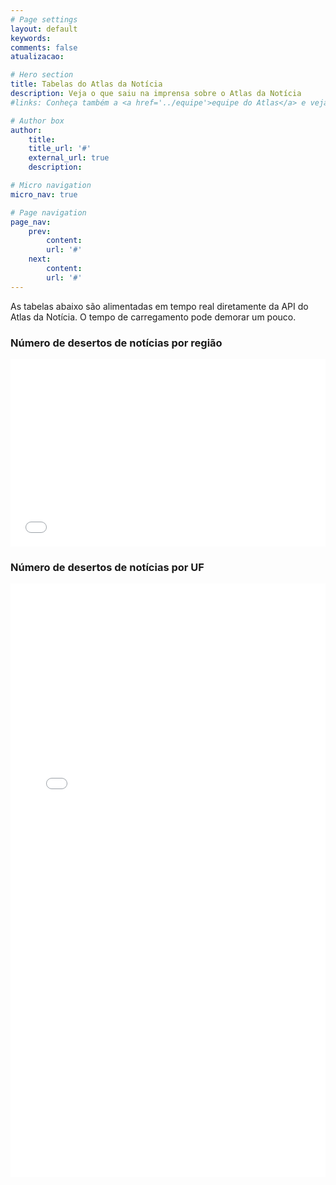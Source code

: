 ```yaml
---
# Page settings
layout: default
keywords:
comments: false
atualizacao:

# Hero section
title: Tabelas do Atlas da Notícia
description: Veja o que saiu na imprensa sobre o Atlas da Notícia
#links: Conheça também a <a href='../equipe'>equipe do Atlas</a> e veja nossas <a href='../estatisticas'>análises</a>

# Author box
author:
    title:
    title_url: '#'
    external_url: true
    description:

# Micro navigation
micro_nav: true

# Page navigation
page_nav:
    prev:
        content:
        url: '#'
    next:
        content:
        url: '#'
---
```


As tabelas abaixo são alimentadas em tempo real diretamente da API do Atlas da Notícia. O tempo de carregamento pode demorar um pouco.

### Número de desertos de notícias por região

<iframe src="../tabelas/desertos_regiao.html" frameborder="no" width="100%" height="300px" seamless></iframe>


### Número de desertos de notícias por UF

<iframe src="../tabelas/desertos_uf.html" frameborder="no" width="100%" height="950px" seamless></iframe>
